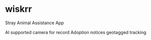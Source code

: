 # wiskrr

Stray Animal Assistance App


AI supported camera for record
Adoption notices
geotagged tracking
